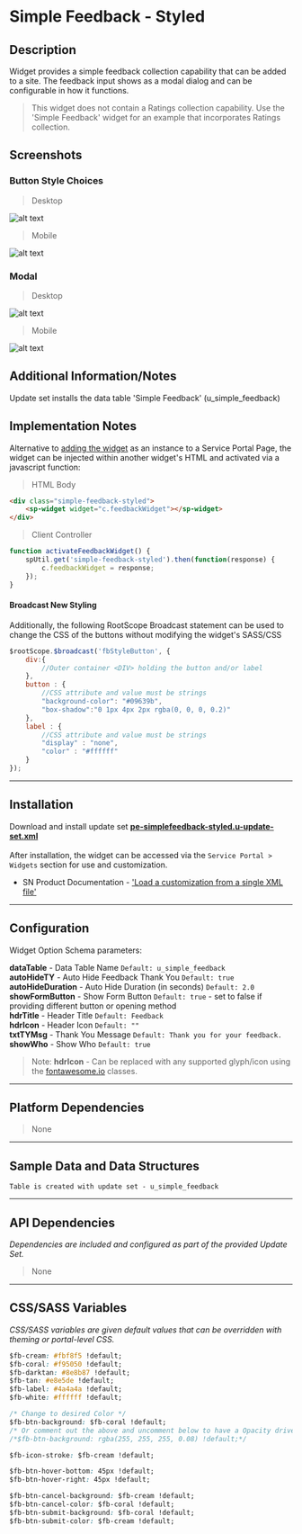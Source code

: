 # Simple Feedback - Styled

## Description

Widget provides a simple feedback collection capability that can be added to a site.
The feedback input shows as a modal dialog and can be configurable in how it functions.
> This widget does not contain a Ratings collection capability. Use the 'Simple Feedback' widget for an example that incorporates Ratings collection.

## Screenshots
### Button Style Choices
>Desktop

![alt text](../images/sfb-desktop.png "Button Choices")
>Mobile

![alt text](../images/sfb-mobile.png "Button Choices")
### Modal
>Desktop

![alt text](../images/sfb-desktop-modal.png "Modal on Desktop")
>Mobile

![alt text](../images/sfb-mobile-modal.png "Modal on Mobile")

## Additional Information/Notes
Update set installs the data table 'Simple Feedback' (u_simple_feedback)

## Implementation Notes
Alternative to [adding the widget](https://docs.servicenow.com/search?q=Add+Widgets+To+A+Page) as an instance to a Service Portal Page, the widget can be injected within another widget's HTML and activated via a javascript function:
> HTML Body
```HTML
<div class="simple-feedback-styled">
    <sp-widget widget="c.feedbackWidget"></sp-widget>
</div>
```
>Client Controller
```Javascript
function activateFeedbackWidget() {
    spUtil.get('simple-feedback-styled').then(function(response) {
        c.feedbackWidget = response;
    });
}
```

#### Broadcast New Styling

Additionally, the following RootScope Broadcast statement can be used to change the CSS of the buttons without modifying the widget's SASS/CSS

```Javascript
$rootScope.$broadcast('fbStyleButton', {
    div:{
        //Outer container <DIV> holding the button and/or label
    },
    button : {
        //CSS attribute and value must be strings
        "background-color": "#09639b",
        "box-shadow":"0 1px 4px 2px rgba(0, 0, 0, 0.2)"
    },
    label : {
        //CSS attribute and value must be strings
        "display" : "none",
        "color" : "#ffffff"
    }
});
```

---
## Installation
Download and install update set **[pe-simplefeedback-styled.u-update-set.xml](https://github.com/platform-experience/serviceportal-widget-library/blob/master/pe-simplefeedback-styled/pe-simplefeedback-styled.u-update-set.xml)** <br/><br/>
After installation, the widget can be accessed via the `Service Portal > Widgets` section for use and customization.<br/>
* SN Product Documentation - ['Load a customization from a single XML file'](https://docs.servicenow.com/bundle/istanbul-application-development/page/build/system-update-sets/task/t_LoadCustomizationsFromAnXMLFile.html)

---
## Configuration
Widget Option Schema parameters:

**dataTable** - Data Table Name `Default: u_simple_feedback`<br/>
**autoHideTY** - Auto Hide Feedback Thank You `Default: true`<br/>
**autoHideDuration** - Auto Hide Duration (in seconds) `Default: 2.0`<br/>
**showFormButton** - Show Form Button `Default: true` - set to false if providing different button or opening method<br/>
**hdrTitle** - Header Title `Default: Feedback`<br/>
**hdrIcon** - Header Icon `Default: ""`<br/>
**txtTYMsg** - Thank You Message `Default: Thank you for your feedback.`<br/>
**showWho** - Show Who `Default: true`<br/>

> Note: **hdrIcon** - Can be replaced with any supported glyph/icon using the [fontawesome.io](http://fontawesome.io/cheatsheet/) classes.

---
## Platform Dependencies
> None

---
## Sample Data and Data Structures

`Table is created with update set - u_simple_feedback`

---
## API Dependencies
<i>Dependencies are included and configured as part of the provided Update Set.</i>
> None

---
## CSS/SASS Variables
_CSS/SASS variables are given default values that can be overridden with theming or portal-level CSS._

```CSS
$fb-cream: #fbf8f5 !default;
$fb-coral: #f95050 !default;
$fb-darktan: #8e8b87 !default;
$fb-tan: #e8e5de !default;
$fb-label: #4a4a4a !default;
$fb-white: #ffffff !default;

/* Change to desired Color */
$fb-btn-background: $fb-coral !default;
/* Or comment out the above and uncomment below to have a Opacity driven transparent background*/
/*$fb-btn-background: rgba(255, 255, 255, 0.08) !default;*/

$fb-icon-stroke: $fb-cream !default;

$fb-btn-hover-bottom: 45px !default;
$fb-btn-hover-right: 45px !default;

$fb-btn-cancel-background: $fb-cream !default;
$fb-btn-cancel-color: $fb-coral !default;
$fb-btn-submit-background: $fb-coral !default;
$fb-btn-submit-color: $fb-cream !default;
```